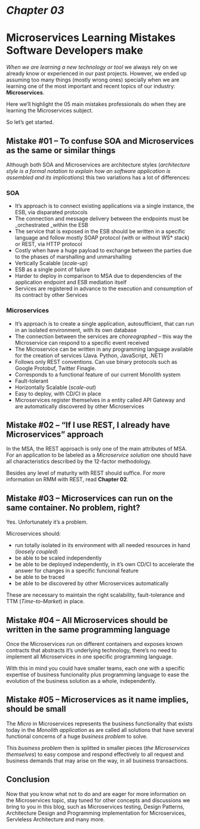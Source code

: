 # _Chapter 03_

# Microservices Learning Mistakes Software Developers make

_When we are learning a new technology or tool_ we always rely on we already know or experienced in our past projects. However, we ended up assuming too many things \(mostly wrong ones\) specially when we are learning one of the most important and recent topics of our industry: **Microservices**.

Here we’ll highlight the 05 main mistakes professionals do when they are learning the Microservices subject.

So let’s get started.

## Mistake \#01 – To confuse SOA and Microservices as the same or similar things

Although both SOA and Microservices are architecture styles \(_architecture style is a formal notation to explain how an software application is assembled and its implications_\) this two variations has a lot of differences:

### SOA

* It’s approach is to connect existing applications via a single instance, the ESB, via disparated protocols
* The connection and message delivery between the endpoints must be \_orchestrated \_within the ESB
* The service that is exposed in the ESB should be written in a specific language and follow mostly SOAP protocol \(with or without WS\* stack\) or REST, via HTTP protocol
* Costly when have a huge payload to exchange between the parties due to the phases of marshalling and unmarshalling
* Vertically Scalable \(_scale-up_\)
* ESB as a single point of failure
* Harder to deploy in comparison to MSA due to dependencies of the application endpoint and ESB mediation itself
* Services are registered in advance to the execution and consumption of its contract by other Services

### Microservices

* It’s approach is to create a single application, autosufficient, that can run in an isolated environment, with its own database
* The connection between the services are _choreographed –_ this way the Microservice can respond to a specific event received
* The Microservice can be written in any programming language available for the creation of services \(Java. Python, JavaScript, .NET\)
* Follows only REST conventions. Can use binary protocols such as Google Protobuf, Twitter Finagle.
* Corresponds to a functional feature of our current Monolith system
* Fault-tolerant
* Horizontally Scalable \(_scale-out_\)
* Easy to deploy, with CD/CI in place
* Microservices register themselves in a entity called API Gateway and are automatically discovered by other Microservices

## Mistake \#02 – “If I use REST, I already have Microservices” approach

In the MSA, the REST approach is only one of the main attributes of MSA. For an application to be labeled as a _Microservice solution_ one should have all characteristics described by the 12-factor methodology.

Besides any level of maturity with REST should suffice. For more information on RMM with REST, read **Chapter 02**.

## Mistake \#03 – Microservices can run on the same container. No problem, right?

Yes. Unfortunately it’s a problem.

Microservices should:

* run totally isolated in its environment with all needed resources in hand \(_loosely coupled_\)
* be able to be scaled independently
* be able to be deployed independently, in it’s own CD/CI to accelerate the answer for changes in a specific funcional feature
* be able to be traced
* be able to be discovered by other Microservices automatically

These are necessary to maintain the right scalability, fault-tolerance and TTM \(_Time-to-Market_\) in place.

## Mistake \#04 – All Microservices should be written in the same programming language

Once the Microservices run on different containers and exposes known contracts that abstracts it’s underlying technology, there’s no need to implement all Microservices in one specific programming language.

With this in mind you could have smaller teams, each one with a specific expertise of business funcionality plus programming language to ease the evolution of the business solution as a whole, independently.

## Mistake \#05 – Microservices as it name implies, should be small

The _Micro_ in Microservices represents the business functionality that exists today in the _Monolith application_ as are called all solutions that have several functional concerns of a huge _business problem_ to solve.

This _business problem_ then is splitted in smaller pieces \(_the Microservices themselves_\) to easy compose and respond effectively to all request and business demands that may arise on the way, in all business transactions.

## Conclusion

Now that you know what not to do and are eager for more information on the Microservices topic, stay tuned for other concepts and discussions we bring to you in this blog, such as Microservices testing, Design Patterns, Architecture Design and Programming implementation for Microservices, Servleless Architecture and many more.

